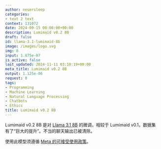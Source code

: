 ```yaml
---
author: neversleep
categories:
- text 2 text
context: 131072
date: 2024-09-15 00:00:00+00:00
description: Lumimaid v0.2 8B
draft: false
id: llama-3.1-lumimaid-8b
image: /images/logo.svg
img: 0
input: 1.875e-07
is_active: false
last_updated: 2024-11-11 03:10:19+00:00
meta_title: Lumimaid v0.2 8B
output: 1.125e-06
request: 0
tags:
- Programming
- Machine Learning
- Natural Language Processing
- Chatbots
- Ethics
title: Lumimaid v0.2 8B
---
```







Lumimaid v0.2 8B 是对 [Llama 3.1 8B](/meta-llama/llama-3.1-8b-instruct) 的微调，相较于 Lumimaid v0.1，数据集有了“巨大的提升”。不当的聊天输出已被清除。

使用此模型须遵循 [Meta 的可接受使用政策](https://llama.meta.com/llama3/use-policy/)。

